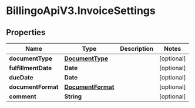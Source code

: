 # BillingoApiV3.InvoiceSettings

## Properties
Name | Type | Description | Notes
------------ | ------------- | ------------- | -------------
**documentType** | [**DocumentType**](DocumentType.md) |  | [optional] 
**fulfillmentDate** | **Date** |  | [optional] 
**dueDate** | **Date** |  | [optional] 
**documentFormat** | [**DocumentFormat**](DocumentFormat.md) |  | [optional] 
**comment** | **String** |  | [optional] 

